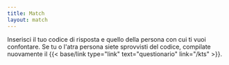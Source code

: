 ```yaml
---
title: Match
layout: match
---
```

Inserisci il tuo codice di risposta e quello della persona con cui ti vuoi confontare. Se tu o l'atra persona siete sprovvisti del  codice, compilate nuovamente il {{< base/link type="link" text="questionario" link="/kts" >}}.
